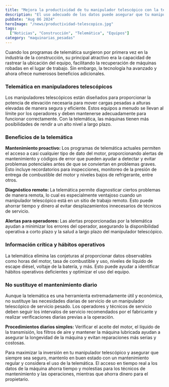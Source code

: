 ```yaml
---
title: "Mejora la productividad de tu manipulador telescópico con la telemática"
description: "El uso adecuado de los datos puede asegurar que tu manipulador telescópico se mantenga productivo y eficiente."
pubDate: "Aug 06 2024"
heroImage: "/news/productividad-telescopico.jpg"
tags:
  ["Noticias", "Construcción", "Telemática", "Equipos"]
category: "maquinarias_pesadas"
---
```


Cuando los programas de telemática surgieron por primera vez en la industria de la construcción, su principal atractivo era la capacidad de rastrear la ubicación del equipo, facilitando la recuperación de máquinas robadas en el lugar de trabajo. Sin embargo, la tecnología ha avanzado y ahora ofrece numerosos beneficios adicionales. 

### Telemática en manipuladores telescópicos

Los manipuladores telescópicos están diseñados para proporcionar la potencia de elevación necesaria para mover cargas pesadas a alturas elevadas de manera segura y eficiente. Estos equipos a menudo se llevan al límite por los operadores y deben mantenerse adecuadamente para funcionar correctamente. Con la telemática, las máquinas tienen más posibilidades de rendir a un alto nivel a largo plazo.

### Beneficios de la telemática

**Mantenimiento proactivo:** Los programas de telemática actuales permiten el acceso a casi cualquier tipo de dato del motor, proporcionando alertas de mantenimiento y códigos de error que pueden ayudar a detectar y evitar problemas potenciales antes de que se conviertan en problemas graves. Esto incluye recordatorios para inspecciones, monitoreo de la presión de entrega de combustible del motor y niveles bajos de refrigerante, entre otros.

**Diagnóstico remoto:** La telemática permite diagnosticar ciertos problemas de manera remota, lo cual es especialmente ventajoso cuando un manipulador telescópico está en un sitio de trabajo remoto. Esto puede ahorrar tiempo y dinero al evitar desplazamientos innecesarios de técnicos de servicio.

**Alertas para operadores:** Las alertas proporcionadas por la telemática ayudan a minimizar los errores del operador, asegurando la disponibilidad operativa a corto plazo y la salud a largo plazo del manipulador telescópico.

### Información crítica y hábitos operativos

La telemática elimina las conjeturas al proporcionar datos observables como horas del motor, tasa de combustible y uso, niveles de líquido de escape diésel, voltaje de la batería, y más. Esto puede ayudar a identificar hábitos operativos deficientes y optimizar el uso del equipo.

### No sustituye el mantenimiento diario

Aunque la telemática es una herramienta extremadamente útil y económica, no sustituye las necesidades diarias de servicio de un manipulador telescópico de servicio pesado. Los operadores y técnicos de servicio deben seguir los intervalos de servicio recomendados por el fabricante y realizar verificaciones diarias previas a la operación.

**Procedimientos diarios simples:** Verificar el aceite del motor, el líquido de la transmisión, los filtros de aire y mantener la máquina lubricada ayudan a asegurar la longevidad de la máquina y evitan reparaciones más serias y costosas.

Para maximizar la inversión en tu manipulador telescópico y asegurar que siempre sea seguro, mantenlo en buen estado con un mantenimiento regular y considera el uso de la telemática. El acceso en tiempo real a los datos de la máquina ahorra tiempo y molestias para los técnicos de mantenimiento y las operaciones, mientras que ahorra dinero para el propietario.